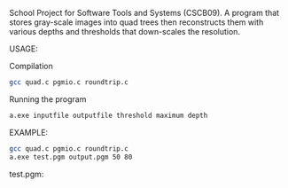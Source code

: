 School Project for Software Tools and Systems (CSCB09). A program that stores gray-scale images into quad trees then
reconstructs them with various depths and thresholds that down-scales the resolution. 

USAGE:

Compilation

```bash
gcc quad.c pgmio.c roundtrip.c
```

Running the program

```bash
a.exe inputfile outputfile threshold maximum depth
```

EXAMPLE:

```bash
gcc quad.c pgmio.c roundtrip.c
a.exe test.pgm output.pgm 50 80
```

test.pgm: 

